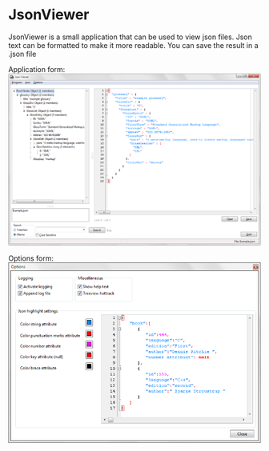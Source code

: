 # JsonViewer

JsonViewer is a small application that can be used to view json files. Json text can be formatted to make it more readable. You can save the result in a .json file

Application form:
![ApplicationForm](Images/JsonViewer.png)

Options form:
![ApplicationForm](Images/JsonViewer_options.png)

